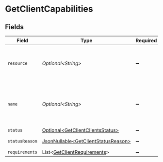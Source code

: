 # GetClientCapabilities


## Fields

| Field                                                                                    | Type                                                                                     | Required                                                                                 | Description                                                                              | Example                                                                                  |
| ---------------------------------------------------------------------------------------- | ---------------------------------------------------------------------------------------- | ---------------------------------------------------------------------------------------- | ---------------------------------------------------------------------------------------- | ---------------------------------------------------------------------------------------- |
| `resource`                                                                               | *Optional\<String>*                                                                      | :heavy_minus_sign:                                                                       | Always the word `capability` for this resource type.                                     | capability                                                                               |
| `name`                                                                                   | *Optional\<String>*                                                                      | :heavy_minus_sign:                                                                       | A unique name for this capability like `payments` / `settlements`.                       | payments                                                                                 |
| `status`                                                                                 | [Optional\<GetClientClientsStatus>](../../models/operations/GetClientClientsStatus.md)   | :heavy_minus_sign:                                                                       | N/A                                                                                      | pending                                                                                  |
| `statusReason`                                                                           | [JsonNullable\<GetClientStatusReason>](../../models/operations/GetClientStatusReason.md) | :heavy_minus_sign:                                                                       | N/A                                                                                      | requirement-past-due                                                                     |
| `requirements`                                                                           | List\<[GetClientRequirements](../../models/operations/GetClientRequirements.md)>         | :heavy_minus_sign:                                                                       | N/A                                                                                      |                                                                                          |